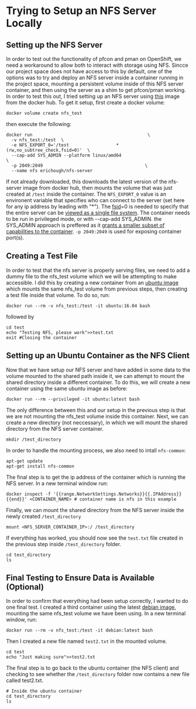 # Trying to Setup an NFS Server Locally
## Setting up the NFS Server
In order to test out the functionality of pfcon and pman on OpenShift, we need a workaround to allow both to interact with storage using NFS. Sincce our project space does not have access to this by default, one of the options was to try and deploy an NFS server inside a container running in the project space, mounting a persistent volume inside of this NFS server container, and then using the server as a shim to get pfcon/pman working. In order to test this out, I tried setting up an NFS server using [this](https://hub.docker.com/r/erichough/nfs-server/) image from the docker hub. 
To get it setup, first create a docker volume:
```
docker volume create nfs_test
```
then execute the following:
```
docker run                                            \
  -v nfs_test:/test  \
  -e NFS_EXPORT_0='/test                  *(rw,no_subtree_check,fsid=0)'  \
  --cap-add SYS_ADMIN --platform linux/amd64                                \
  -p 2049:2049                                       \
  --name nfs erichough/nfs-server
```
If not already downloaded, this downloads the latest version of the nfs-server image from docker hub, then mounts the volume that was just created at `/test` inside the container. The `NFS_EXPORT_0` value is an environent variable that specifies who can connect to the server (set here for any ip address by leading with "*"). The [fsid](https://unix.stackexchange.com/questions/427597/implications-of-using-nfsv4-fsid-0-and-exporting-the-nfs-root-to-entire-lan-or)=0 is needed to specify that the entire server can be [viewed as a single file system](https://access.redhat.com/documentation/en-us/red_hat_enterprise_linux/5/html/deployment_guide/s1-nfs-server-config-exports). 
The container needs to be run in privileged mode, or with --cap-add SYS_ADMIN. the SYS_ADMIN approach is preffered as it [grants a smaller subset of capabilities to the container](https://serverfault.com/questions/824809/chrome-under-docker-cap-sys-admin-vs-privileged#:~:text=One%20difference%20is%20that%20%2D%2D,doesn't%20give%20you%20that.). 
`-p 2049:2049` is used for exposing container port(s). 
## Creating a Test File
In order to test that the nfs server is properly serving files, we need to add a dummy file to the nfs_test volume which we will be attempting to make accessible. I did this by creating a new container from an [ubuntu image](https://hub.docker.com/_/ubuntu) which mounts the same nfs_test volume from previous steps, then creating a test file inside that volume. To do so, run:
```
docker run --rm -v nfs_test:/test -it ubuntu:16.04 bash
```
followed by 
```
cd test
echo "Testing NFS, please work">>test.txt
exit #Closing the container
```
## Setting up an Ubuntu Container as the NFS Client
Now that we have setup our NFS server and have added in some data to the volume mounted to the shared path inside it, we can attempt to mount the shared directory inside a different container. To do this, we will create a new container using the same ubuntu image as before:

```
docker run --rm --privileged -it ubuntu:latest bash
```
The only difference between this and our setup in the previous step is that we are not mounting the nfs_test volume inside this container. 
Next, we can create a new directory (not neccessary), in which we will mount the shared directory from the NFS server container. 
```
mkdir /test_directory
```
In order to handle the mounting process, we also need to intall `nfs-common`:
```
apt-get update
apt-get install nfs-common
```
The final step is to get the ip address of the container which is running the NFS server. In a new terminal window run:
```
docker inspect -f '{{range.NetworkSettings.Networks}}{{.IPAddress}}{{end}}' <CONTAINER_NAME> # container name is nfs in this example
```
Finally, we can mount the shared directory from the NFS server inside the newly created `/test_directory`
```
mount <NFS_SERVER_CONTAINER_IP>:/ /test_directory
```
If everything has worked, you should now see the `test.txt` file created in the previous step inside `/test_directory` folder. 
```
cd test_directory
ls
```
## Final Testing to Ensure Data is Available (Optional)
In order to confirm that everything had been setup correctly, I wanted to do one final test. I created a third container using the latest [debian image](https://hub.docker.com/_/debian), mounting the same nfs_test volume we have been using. In a new terminal window, run:
```
docker run --rm -v nfs_test:/test -it debian:latest bash
```
Then I created a new file named `test2.txt` in the mounted volume. 
```
cd test
echo "Just making sure">>test2.txt
```
The final step is to go back to the ubuntu container (the NFS client) and checking to see whether the `/test_directory` folder now contains a new file called test2.txt. 
```
# Inside the ubuntu container
cd test_directory
ls 
```
